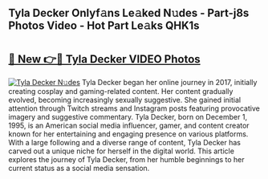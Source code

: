## Tyla Decker Onlyf𝚊ns Le𝚊ked N𝚞des - Part-j8s Photos Video - Hot Part Le𝚊ks QHK1s

# <h2><a href="http://ab67761.deff.icu/?id=Tyla+Decker">🔗 New 👉🔴 Tyla Decker VIDEO Photos</a></h2>

[![Tyla Decker N𝚞des](https://i.imgur.com/rIISA9y.gif)](http://ab67761.deff.icu/?id=Tyla+Decker)
Tyla Decker began her online journey in 2017, initially creating cosplay and gaming-related content. Her content gradually evolved, becoming increasingly sexually suggestive. She gained initial attention through Twitch streams and Instagram posts featuring provocative imagery and suggestive commentary. Tyla Decker, born on December 1, 1995, is an American social media influencer, gamer, and content creator known for her entertaining and engaging presence on various platforms. With a large following and a diverse range of content, Tyla Decker has carved out a unique niche for herself in the digital world. This article explores the journey of Tyla Decker, from her humble beginnings to her current status as a social media sensation.
